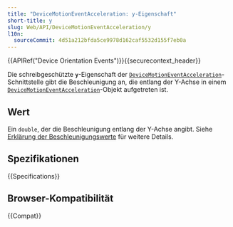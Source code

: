 ```yaml
---
title: "DeviceMotionEventAcceleration: y-Eigenschaft"
short-title: y
slug: Web/API/DeviceMotionEventAcceleration/y
l10n:
  sourceCommit: 4d51a212bfda5ce9978d162caf5532d155f7eb0a
---
```


{{APIRef("Device Orientation Events")}}{{securecontext_header}}

Die schreibgeschützte **`y`**-Eigenschaft der [`DeviceMotionEventAcceleration`](/de/docs/Web/API/DeviceMotionEventAcceleration)-Schnittstelle gibt die Beschleunigung an, die entlang der Y-Achse in einem [`DeviceMotionEventAcceleration`](/de/docs/Web/API/DeviceMotionEventAcceleration)-Objekt aufgetreten ist.

## Wert

Ein `double`, der die Beschleunigung entlang der Y-Achse angibt. Siehe [Erklärung der Beschleunigungswerte](/de/docs/Web/API/Device_orientation_events/Detecting_device_orientation) für weitere Details.

## Spezifikationen

{{Specifications}}

## Browser-Kompatibilität

{{Compat}}
